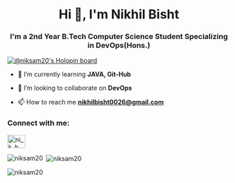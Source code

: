 <h1 align="center">Hi 👋, I'm Nikhil Bisht</h1>
<h3 align="center">I'm a 2nd Year B.Tech Computer Science Student Specializing in DevOps(Hons.)</h3>

[![@niksam20's Holopin board](https://holopin.me/niksam20)](https://holopin.io/@niksam20)

- 🌱 I’m currently learning **JAVA, Git-Hub**

- 👯 I’m looking to collaborate on **DevOps**

- 📫 How to reach me **nikhilbisht0026@gmail.com**

<h3 align="left">Connect with me:</h3>
<p align="left">
<a href="https://instagram.com/ni_k_h_28_19_1" target="blank"><img align="center" src="https://raw.githubusercontent.com/rahuldkjain/github-profile-readme-generator/master/src/images/icons/Social/instagram.svg" alt="ni_k_h_28_19_1" height="30" width="40" /></a>
</p>


<p><img align="left" src="https://github-readme-stats.vercel.app/api/top-langs?username=niksam20&show_icons=true&locale=en&layout=compact" alt="niksam20" /></p>

<p>&nbsp;<img align="center" src="https://github-readme-stats.vercel.app/api?username=niksam20&show_icons=true&locale=en" alt="niksam20" /></p>

<p><img align="center" src="https://github-readme-streak-stats.herokuapp.com/?user=niksam20&" alt="niksam20" /></p>
